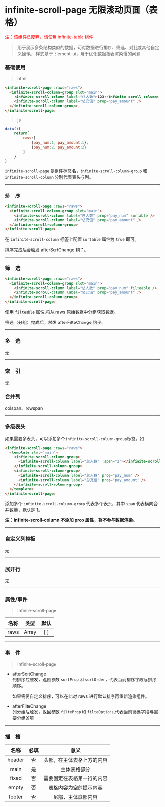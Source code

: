 # infinite-scroll-page 无限滚动页面（表格）

<font color=red >注：该组件已废弃，请使用 infinite-table 组件</font>

> 用于展示多条结构类似的数据，可对数据进行排序、筛选、对比或其他自定义操作。 样式基于 Element-ui，用于优化数据报表渲染慢的问题

### 基础使用

> html

```html
<infinite-scroll-page :raws="raws">
  <infinite-scroll-column-group slot="main">
    <infinite-scroll-column label="总人数">123</infinite-scroll-column>
    <infinite-scroll-column label="总充值" prop="pay_amount" />
  </infinite-scroll-column-group>
</infinite-scroll-page>
```

> js

```js
data(){
    return{
        raws:[
            {pay_num:1, pay_amount:1},
            {pay_num:2, pay_amount:2}
        ]
    }
}
```

`infinite-scroll-page` 是组件标签名，`infinite-scroll-column-group` 和 `infinite-scroll-column` 分别代表表头与列。

---

### 排　序

```html
<infinite-scroll-page :raws="raws">
  <infinite-scroll-column-group slot="main">
    <infinite-scroll-column label="总人数" prop="pay_num" sortable />
    <infinite-scroll-column label="总充值" prop="pay_amount" />
  </infinite-scroll-column-group>
</infinite-scroll-page>
```

在 `infinite-scroll-column` 标签上配置 `sortable` 属性为 `true` 即可。

排序完成后会触发 afterSortChange 钩子。

---

### 筛　选

```html
<infinite-scroll-page :raws="raws">
  <infinite-scroll-column-group slot="main">
    <infinite-scroll-column label="总人数" prop="pay_num" filteable />
    <infinite-scroll-column label="总充值" prop="pay_amount" />
  </infinite-scroll-column-group>
</infinite-scroll-page>
```

使用 `filteable` 属性,将从 raws 原始数据中分组获取数据。

筛选（分组）完成后，触发 afterFilteChange 钩子。

---

### 多　选

无

---

### 索　引

无

### 合并列

colspan、rowspan

---

### 多级表头

如果需要多表头，可以添加多个`infinite-scroll-column-group`标签，如

```html
<infinite-scroll-page :raws="raws">
  <template slot="main">
    <infinite-scroll-column-group>
      <infinite-scroll-column label="总人数" :span="2"></infinite-scroll-column>
    </infinite-scroll-column-group>
    <infinite-scroll-column-group>
      <infinite-scroll-column label="总人数" prop="pay_num" />
      <infinite-scroll-column label="总充值" prop="pay_amount" />
    </infinite-scroll-column-group>
  </template>
</infinite-scroll-page>
```

添加多个 `infinite-scroll-column-group` 代表多个表头，其中 `span` 代表横向合并数量，默认是 1。

**注：infinite-scroll-column 不添加 prop 属性，将不参与数据渲染。**

---

### 自定义列模板

无

---

### 展开行

无

---

### 属性/事件

> infinite-scroll-page

| 名称 | 类型  | 默认 |
| :--: | :---: | :--: |
| raws | Array | [ ]  |

---

### 事　件

> infinite-scroll-page

- afterSortChange  
  列排序后触发，返回参数 `sortProp` 和 `sortOrder`，代表当前排序字段与排序顺序。

  如果需要自定义排序，可以在此对 raws 进行默认排序再重新渲染组件。

- afterFilteChange  
  列分组后触发，返回参数 `filteProp` 和 `filteOptions`,代表当前筛选字段与需要分组的项

---

### 插　槽

|  名称  | 必填 |            意义            |
| :----: | :--: | :------------------------: |
| header |  否  | 头部，在主体表格上方的内容 |
|  main  |  是  |        主体表格部分        |
| fixed  |  否  | 需要固定在表格第一行的内容 |
| empty  |  否  |   表格内容为空的提示内容   |
| footer |  否  |     尾部，主体底部内容     |
